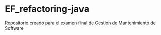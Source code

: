 # EF_refactoring-java
 Repositorio creado para el examen final de Gestión de Mantenimiento de Software
